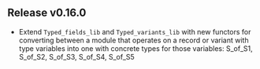 ## Release v0.16.0

- Extend `Typed_fields_lib` and `Typed_variants_lib` with new functors for converting
  between a module that operates on a record or variant with type variables into one with
  concrete types for those variables: S_of_S1, S_of_S2, S_of_S3, S_of_S4, S_of_S5
